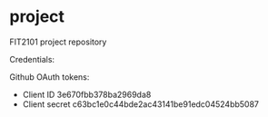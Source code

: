# project

FIT2101 project repository

Credentials:

Github OAuth tokens:
* Client ID 3e670fbb378ba2969da8
* Client secret c63bc1e0c44bde2ac43141be91edc04524bb5087